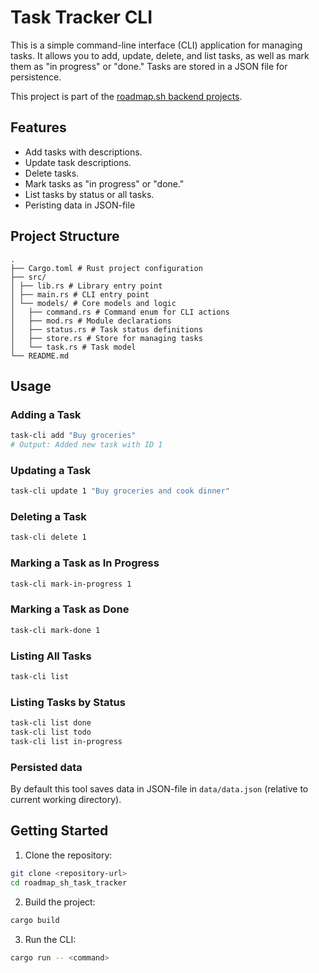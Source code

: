 # Task Tracker CLI

This is a simple command-line interface (CLI) application for managing tasks. It allows you to add, update, delete, and list tasks, as well as mark them as "in progress" or "done." Tasks are stored in a JSON file for persistence.

This project is part of the [roadmap.sh backend projects](https://roadmap.sh/backend/projects).

## Features

- Add tasks with descriptions.
- Update task descriptions.
- Delete tasks.
- Mark tasks as "in progress" or "done."
- List tasks by status or all tasks.
- Peristing data in JSON-file

## Project Structure
```
. 
├── Cargo.toml # Rust project configuration 
├── src/ 
│ ├── lib.rs # Library entry point 
│ ├── main.rs # CLI entry point 
│ └── models/ # Core models and logic 
│   ├── command.rs # Command enum for CLI actions 
│   ├── mod.rs # Module declarations 
│   ├── status.rs # Task status definitions 
│   ├── store.rs # Store for managing tasks 
│   └── task.rs # Task model 
└── README.md 
```

## Usage

### Adding a Task
```bash
task-cli add "Buy groceries"
# Output: Added new task with ID 1
```

### Updating a Task
```bash
task-cli update 1 "Buy groceries and cook dinner"
```

### Deleting a Task
```bash
task-cli delete 1
```

### Marking a Task as In Progress
```bash
task-cli mark-in-progress 1
```

### Marking a Task as Done
```bash
task-cli mark-done 1
```

### Listing All Tasks
```bash
task-cli list
```

### Listing Tasks by Status
```bash
task-cli list done
task-cli list todo
task-cli list in-progress
```

### Persisted data
By default this tool saves data in JSON-file in `data/data.json` (relative to current working directory).

## Getting Started
1. Clone the repository:
```bash
git clone <repository-url>
cd roadmap_sh_task_tracker
```

2. Build the project:
```bash
cargo build
```

3. Run the CLI:
```bash
cargo run -- <command>
```

